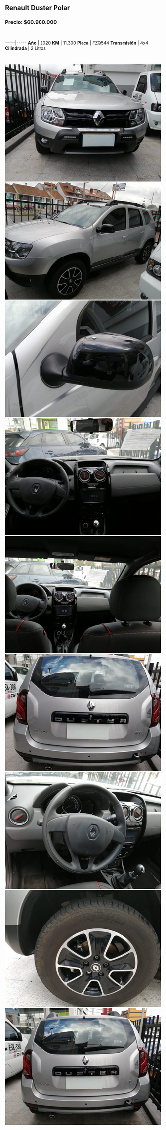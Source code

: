## Renault Duster Polar

### Precio: $60.900.000

<p>&nbsp;</p>

-----|-----
**Año** | 2020
**KM** | 11.300
**Placa** | FZQ544
**Transmisión** | 4x4
**Cilindrada** | 2 Litros

<p>&nbsp;</p>

<img src="images/RENAULT DUSTER POLAR FZQ544 - 6.jpeg?raw=true"/>
<img src="images/RENAULT DUSTER POLAR FZQ544.jpeg?raw=true"/>
<img src="images/RENAULT DUSTER POLAR FZQ544 - 2.jpeg?raw=true"/>
<img src="images/RENAULT DUSTER POLAR FZQ544 - 3.jpeg?raw=true"/>
<img src="images/RENAULT DUSTER POLAR FZQ544 - 4.jpeg?raw=true"/>
<img src="images/RENAULT DUSTER POLAR FZQ544 - 5.jpeg?raw=true"/>
<img src="images/RENAULT DUSTER POLAR FZQ544 - 8.jpeg?raw=true"/>
<img src="images/RENAULT DUSTER POLAR FZQ544 - 9.jpeg?raw=true"/>
<img src="images/RENAULT DUSTER POLAR FZQ544 -1.jpeg?raw=true"/>




